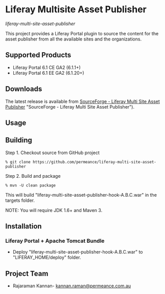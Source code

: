 # Liferay Multisite Asset Publisher

*liferay-multi-site-asset-publisher*

This project provides a Liferay Portal plugin to source the content for the asset publisher from all the available sites and the organizations.


## Supported Products

* Liferay Portal 6.1 CE GA2 (6.1.1+)
* Liferay Portal 6.1 EE GA2 (6.1.20+)


## Downloads

The latest release is available from [SourceForge - Liferay Multi Site Asset Publisher](https://sourceforge.net/projects/permeance-apps/files/liferay-multi-site-asset-publisher/releases) "SourceForge - Liferay Multi Site Asset Publisher").


## Usage

## Building

Step 1. Checkout source from GitHub project

    % git clone https://github.com/permeance/liferay-multi-site-asset-publisher

Step 2. Build and package

    % mvn -U clean package

This will build "liferay-multi-site-asset-publisher-hook-A.B.C.war" in the targets folder.

NOTE: You will require JDK 1.6+ and Maven 3.


## Installation

### Liferay Portal + Apache Tomcat Bundle

* Deploy "liferay-multi-site-asset-publisher-hook-A.B.C.war" to "LIFERAY_HOME/deploy" folder.


## Project Team

* Rajaraman Kannan- kannan.raman@permeance.com.au
